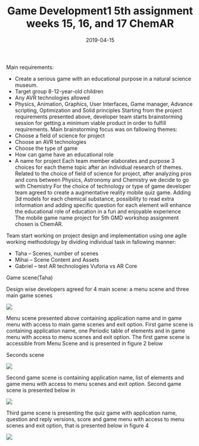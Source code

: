 ﻿---
layout: post
title: "Game Development1 5th assignment weeks 15, 16, and 17 ChemAR"
date: 2019-04-15
---


Main requirements:
-	Create a serious game with an educational purpose in a natural science museum.
-	Target group 8-12-year-old children
-	Any AVR technologies allowed
-	Physics, Animation, Graphics, User Interfaces, Game manager, Advance scripting, Optimization and Solid principles
Starting from the project requirements presented above, developer team starts brainstorming session for getting a minimum viable product in order to fulfill requirements.
Main brainstorming focus was on fallowing themes: 
-	Choose a field of science for project
-	Choose an AVR technologies 
-	Choose the type of game
-	How can game have an educational role
-	A name for project
Each team member elaborates and purpose 3 choices for each theme topic after an individual research of themes.  
Related to the choice of field of science for project, after analyzing pros and cons between Physics, Astronomy and Chemistry we decide to go with Chemistry 
For the choice of technology or type of game developer team agreed to create a augmentative reality mobile quiz game.
Adding 3d models for each chemical substance, possibility to read extra information and adding specific question for each element will enhance the educational role of education in a fun and enjoyable experience  
The mobile game name project for 5th GMD workshop assignment chosen is ChemAR. 


Team start working on project design and implementation using one agile working methodology by dividing individual task in fallowing manner:
-	Taha – Scenes, number of scenes  
-	Mihai – Scene Content and Assets  
-	Gabriel – test AR technologies Vuforia vs AR Core	



Game scene(Taha)

Design wise developers agreed for 4 main scene: a menu scene and three main game scenes

<img src="../../../images/fifth/1.jpg">

Menu scene presented above containing application name and in game menu with access to main game scenes and exit option.
First game scene is containing application name, one Periodic table of elements and in game menu with access to menu scenes and exit option. The first game scene is accessible from Menu Scene and is presented in figure 2 below


Seconds scene 

<img src="../../../images/fifth/2.jpg">

Second game scene is containing application name, list of elements and game menu with access to menu scenes and exit option. Second game scene is presented below in 

<img src="../../../images/fifth/3.jpg">

Third game scene is presenting the quiz game with application name, question and reply versions, score and  game menu with access to menu scenes and exit option, that is presented below in figure 4

<img src="../../../images/fifth/4.jpg">


